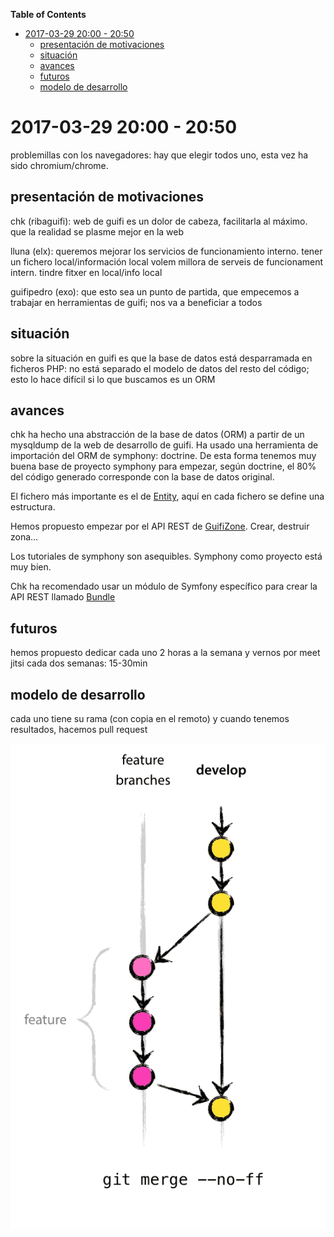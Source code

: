 <!-- START doctoc generated TOC please keep comment here to allow auto update -->
<!-- DON'T EDIT THIS SECTION, INSTEAD RE-RUN doctoc TO UPDATE -->
**Table of Contents**

- [2017-03-29 20:00 - 20:50](#2017-03-29-2000---2050)
  - [presentación de motivaciones](#presentaci%C3%B3n-de-motivaciones)
  - [situación](#situaci%C3%B3n)
  - [avances](#avances)
  - [futuros](#futuros)
  - [modelo de desarrollo](#modelo-de-desarrollo)

<!-- END doctoc generated TOC please keep comment here to allow auto update -->

# 2017-03-29 20:00 - 20:50

problemillas con los navegadores: hay que elegir todos uno, esta vez ha sido chromium/chrome.


## presentación de motivaciones

chk (ribaguifi): web de guifi es un dolor de cabeza, facilitarla al máximo. que la realidad se plasme mejor en la web

lluna (elx): queremos mejorar los servicios de funcionamiento interno. tener un fichero local/información local
volem millora de serveis de funcionament intern. tindre fitxer en local/info local

guifipedro (exo): que esto sea un punto de partida, que empecemos a trabajar en herramientas de guifi; nos va a beneficiar a todos

## situación

sobre la situación en guifi es que la base de datos está desparramada en ficheros PHP: no está separado el modelo de datos del resto del código; esto lo hace difícil si lo que buscamos es un ORM

## avances

chk ha hecho una abstracción de la base de datos (ORM) a partir de un mysqldump de la web de desarrollo de guifi. Ha usado una herramienta de importación del ORM de symphony: doctrine. De esta forma tenemos muy buena base de proyecto symphony para empezar, según doctrine, el 80% del código generado corresponde con la base de datos original.

El fichero más importante es el de [Entity](https://github.com/guifi-org/guifi-api/tree/master/src/AppBundle/Entity), aquí en cada fichero se define una estructura.

Hemos propuesto empezar por el API REST de [GuifiZone](https://github.com/guifi-org/guifi-api/blob/master/src/AppBundle/Entity/GuifiZone.php). Crear, destruir zona...

Los tutoriales de symphony son asequibles. Symphony como proyecto está muy bien.

Chk ha recomendado usar un módulo de Symfony específico para crear la API REST llamado [Bundle](http://symfony.com/doc/master/bundles/FOSRestBundle/index.html)

## futuros

hemos propuesto dedicar cada uno 2 horas a la semana y vernos por meet jitsi cada dos semanas: 15-30min

## modelo de desarrollo

cada uno tiene su rama (con copia en el remoto) y cuando tenemos resultados, hacemos pull request

![modelo desarrollo](https://github.com/guifi-org/wiki/raw/master/git-devel-branch-model.png)
